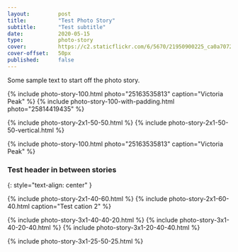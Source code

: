```yaml
---
layout:         post
title:          "Test Photo Story"
subtitle:		"Test subtitle"
date:           2020-05-15
type:           photo-story
cover: 			https://c2.staticflickr.com/6/5670/21950900225_ca0a7072e6_b_d.jpg
cover-offset: 	50px
published:		false
---
```


Some sample text to start off the photo story.

{% include photo-story-100.html photo="25163535813" caption="Victoria Peak" %}
{% include photo-story-100-with-padding.html photo="25814419435" %}

{% include photo-story-2x1-50-50.html  %}
{% include photo-story-2x1-50-50-vertical.html %}

{% include photo-story-100.html photo="25163535813" caption="Victoria Peak" %}

### Test header in between stories
{: style="text-align: center" }

{% include photo-story-2x1-40-60.html %}
{% include photo-story-2x1-60-40.html caption="Test cation 2" %}

<div class="img-section-divider"></div>

{% include photo-story-3x1-40-40-20.html %}
{% include photo-story-3x1-40-20-40.html %}
{% include photo-story-3x1-20-40-40.html %}

<div class="img-section-divider"></div>

{% include photo-story-3x1-25-50-25.html %}